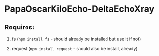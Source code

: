 # PapaOscarKiloEcho-DeltaEchoXray

## Requires:
  1. fs (`npm install fs` - should already be installed but use it if not)

  2. request (`npm install request` - should also be install, already)
